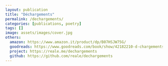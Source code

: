 ```yaml
---
layout: publication
title: "Déchargements"
permalink: /dechargements/
categories: [publications, poetry]
tags: []
image: assets/images/cover.jpg
others:
  amazon: https://www.amazon.it/product/dp/B07HSJW75G/
  goodreads: https://www.goodreads.com/book/show/42182210-d-chargements
  project: https://reale.me/dechargements
  github: https://github.com/reale/dechargements
---
```

